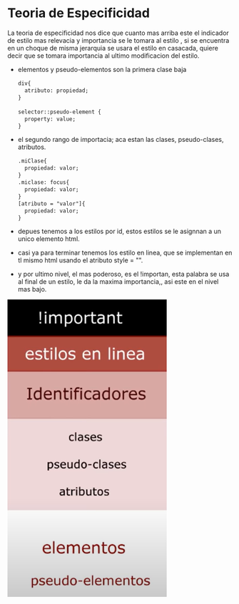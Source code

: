 # Teoria de Especificidad

La teoria de especificidad nos dice que cuanto mas arriba este el indicador de estilo mas relevacia y importancia se le tomara al estilo , si se encuentra en un choque de misma jerarquia se usara el estilo en casacada, quiere decir que se tomara importancia al ultimo modificacion del estilo.

* elementos y pseudo-elementos son la primera clase baja

  ```
  div{
    atributo: propiedad;
  }

  selector::pseudo-element {
    property: value;
  }
  ```
* el segundo rango de importacia; aca estan las clases, pseudo-clases, atributos.

  ```
  .miClase{
    propiedad: valor;
  }
  .miclase: focus{
    propiedad: valor;
  }
  [atributo = "valor"]{
    propiedad: valor;
  }
  ```
* depues tenemos a los estilos por id, estos estilos se le asignnan a un unico elemento html.
* casi ya para terminar tenemos los estilo en linea, que se implementan en tl mismo html usando el atributo style = "".
* y por ultimo nivel, el mas poderoso, es el !importan, esta palabra se usa al final de un estilo, le da la maxima importancia,, asi este en el nivel mas bajo. 

![](assets/20230608_211924_image.png)
